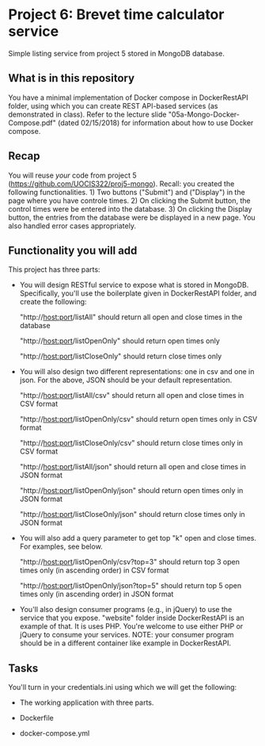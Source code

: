 # Project 6: Brevet time calculator service

Simple listing service from project 5 stored in MongoDB database.

## What is in this repository

You have a minimal implementation of Docker compose in DockerRestAPI folder,
using which you can create REST API-based services (as demonstrated in 
class). Refer to the lecture slide "05a-Mongo-Docker-Compose.pdf" (dated 
02/15/2018) for information about how to use Docker compose. 

## Recap 

You will reuse *your* code from project
5 (https://github.com/UOCIS322/proj5-mongo). Recall: you created the 
following functionalities. 1) Two buttons ("Submit") and ("Display") in
the page where you have controle times. 2) On clicking the Submit 
button, the control times were be entered into the database. 3) On 
clicking the Display button, the entries from the database were be 
displayed in a new page. You also handled error cases appropriately. 

## Functionality you will add

This project has three parts: 

* You will design RESTful service to expose what is stored in MongoDB.
Specifically, you'll use the boilerplate given in DockerRestAPI folder, and
create the following:

   "http://<host:port>/listAll" should return all open and close times in the database
   
   "http://<host:port>/listOpenOnly" should return open times only
   
   "http://<host:port>/listCloseOnly" should return close times only

* You will also design two different representations: one in csv and one 
 in json. For the above, JSON should be your default representation. 

   "http://<host:port>/listAll/csv" should return all open and close times in CSV format
   
   "http://<host:port>/listOpenOnly/csv" should return open times only in CSV format
   
   "http://<host:port>/listCloseOnly/csv" should return close times only in CSV format

   "http://<host:port>/listAll/json" should return all open and close times in JSON format
   
   "http://<host:port>/listOpenOnly/json" should return open times only in JSON format
   
   "http://<host:port>/listCloseOnly/json" should return close times only in JSON format

* You will also add a query parameter to get top "k" open and close
times. For examples, see below.

   "http://<host:port>/listOpenOnly/csv?top=3" should return top 3 open times only (in ascending order) in CSV format 
   
   "http://<host:port>/listOpenOnly/json?top=5" should return top 5 open times only (in ascending order) in JSON format

* You'll also design consumer programs (e.g., in jQuery) to use the service
  that you expose. "website" folder inside DockerRestAPI is an example of that. It is
  uses PHP. You're welcome to use either PHP or jQuery to consume your
  services. NOTE: your consumer program should be in a different container like
  example in DockerRestAPI.

## Tasks

You'll turn in your credentials.ini using which we will get the following:

* The working application with three parts.

* Dockerfile

* docker-compose.yml
